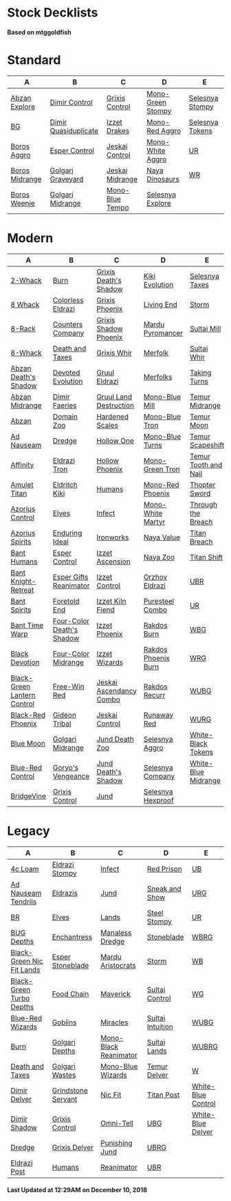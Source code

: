 # Stock Decklists
#### Based on mtggoldfish


# Standard

|                               A                                |                                     B                                      |                                C                                 |                                  D                                   |                                E                                 |
|----------------------------------------------------------------|----------------------------------------------------------------------------|------------------------------------------------------------------|----------------------------------------------------------------------|------------------------------------------------------------------|
|[Abzan Explore](./mtggoldfish/Standard/decks/Abzan_Explore.md)  |[Dimir Control](./mtggoldfish/Standard/decks/Dimir_Control.md)              |[Grixis Control](./mtggoldfish/Standard/decks/Grixis_Control.md)  |[Mono-Green Stompy](./mtggoldfish/Standard/decks/Mono-Green_Stompy.md)|[Selesnya Stompy](./mtggoldfish/Standard/decks/Selesnya_Stompy.md)|
|[BG](./mtggoldfish/Standard/decks/BG.md)                        |[Dimir Quasiduplicate](./mtggoldfish/Standard/decks/Dimir_Quasiduplicate.md)|[Izzet Drakes](./mtggoldfish/Standard/decks/Izzet_Drakes.md)      |[Mono-Red Aggro](./mtggoldfish/Standard/decks/Mono-Red_Aggro.md)      |[Selesnya Tokens](./mtggoldfish/Standard/decks/Selesnya_Tokens.md)|
|[Boros Aggro](./mtggoldfish/Standard/decks/Boros_Aggro.md)      |[Esper Control](./mtggoldfish/Standard/decks/Esper_Control.md)              |[Jeskai Control](./mtggoldfish/Standard/decks/Jeskai_Control.md)  |[Mono-White Aggro](./mtggoldfish/Standard/decks/Mono-White_Aggro.md)  |[UR](./mtggoldfish/Standard/decks/UR.md)                          |
|[Boros Midrange](./mtggoldfish/Standard/decks/Boros_Midrange.md)|[Golgari Graveyard](./mtggoldfish/Standard/decks/Golgari_Graveyard.md)      |[Jeskai Midrange](./mtggoldfish/Standard/decks/Jeskai_Midrange.md)|[Naya Dinosaurs](./mtggoldfish/Standard/decks/Naya_Dinosaurs.md)      |[WR](./mtggoldfish/Standard/decks/WR.md)                          |
|[Boros Weenie](./mtggoldfish/Standard/decks/Boros_Weenie.md)    |[Golgari Midrange](./mtggoldfish/Standard/decks/Golgari_Midrange.md)        |[Mono-Blue Tempo](./mtggoldfish/Standard/decks/Mono-Blue_Tempo.md)|[Selesnya Explore](./mtggoldfish/Standard/decks/Selesnya_Explore.md)  |                                                                  |


# Modern

|                                           A                                            |                                         B                                          |                                       C                                        |                                   D                                    |                                    E                                     |
|----------------------------------------------------------------------------------------|------------------------------------------------------------------------------------|--------------------------------------------------------------------------------|------------------------------------------------------------------------|--------------------------------------------------------------------------|
|[2-Whack](./mtggoldfish/Modern/decks/2-Whack.md)                                        |[Burn](./mtggoldfish/Modern/decks/Burn.md)                                          |[Grixis Death's Shadow](./mtggoldfish/Modern/decks/Grixis_Death's_Shadow.md)    |[Kiki Evolution](./mtggoldfish/Modern/decks/Kiki_Evolution.md)          |[Selesnya Taxes](./mtggoldfish/Modern/decks/Selesnya_Taxes.md)            |
|[8 Whack](./mtggoldfish/Modern/decks/8_Whack.md)                                        |[Colorless Eldrazi](./mtggoldfish/Modern/decks/Colorless_Eldrazi.md)                |[Grixis Phoenix](./mtggoldfish/Modern/decks/Grixis_Phoenix.md)                  |[Living End](./mtggoldfish/Modern/decks/Living_End.md)                  |[Storm](./mtggoldfish/Modern/decks/Storm.md)                              |
|[8-Rack](./mtggoldfish/Modern/decks/8-Rack.md)                                          |[Counters Company](./mtggoldfish/Modern/decks/Counters_Company.md)                  |[Grixis Shadow Phoenix](./mtggoldfish/Modern/decks/Grixis_Shadow_Phoenix.md)    |[Mardu Pyromancer](./mtggoldfish/Modern/decks/Mardu_Pyromancer.md)      |[Sultai Mill](./mtggoldfish/Modern/decks/Sultai_Mill.md)                  |
|[8-Whack](./mtggoldfish/Modern/decks/8-Whack.md)                                        |[Death and Taxes](./mtggoldfish/Modern/decks/Death_and_Taxes.md)                    |[Grixis Whir](./mtggoldfish/Modern/decks/Grixis_Whir.md)                        |[Merfolk](./mtggoldfish/Modern/decks/Merfolk.md)                        |[Sultai Whir](./mtggoldfish/Modern/decks/Sultai_Whir.md)                  |
|[Abzan Death's Shadow](./mtggoldfish/Modern/decks/Abzan_Death's_Shadow.md)              |[Devoted Evolution](./mtggoldfish/Modern/decks/Devoted_Evolution.md)                |[Gruul Eldrazi](./mtggoldfish/Modern/decks/Gruul_Eldrazi.md)                    |[Merfolks](./mtggoldfish/Modern/decks/Merfolks.md)                      |[Taking Turns](./mtggoldfish/Modern/decks/Taking_Turns.md)                |
|[Abzan Midrange](./mtggoldfish/Modern/decks/Abzan_Midrange.md)                          |[Dimir Faeries](./mtggoldfish/Modern/decks/Dimir_Faeries.md)                        |[Gruul Land Destruction](./mtggoldfish/Modern/decks/Gruul_Land_Destruction.md)  |[Mono-Blue Mill](./mtggoldfish/Modern/decks/Mono-Blue_Mill.md)          |[Temur Midrange](./mtggoldfish/Modern/decks/Temur_Midrange.md)            |
|[Abzan](./mtggoldfish/Modern/decks/Abzan.md)                                            |[Domain Zoo](./mtggoldfish/Modern/decks/Domain_Zoo.md)                              |[Hardened Scales](./mtggoldfish/Modern/decks/Hardened_Scales.md)                |[Mono-Blue Tron](./mtggoldfish/Modern/decks/Mono-Blue_Tron.md)          |[Temur Moon](./mtggoldfish/Modern/decks/Temur_Moon.md)                    |
|[Ad Nauseam](./mtggoldfish/Modern/decks/Ad_Nauseam.md)                                  |[Dredge](./mtggoldfish/Modern/decks/Dredge.md)                                      |[Hollow One](./mtggoldfish/Modern/decks/Hollow_One.md)                          |[Mono-Blue Turns](./mtggoldfish/Modern/decks/Mono-Blue_Turns.md)        |[Temur Scapeshift](./mtggoldfish/Modern/decks/Temur_Scapeshift.md)        |
|[Affinity](./mtggoldfish/Modern/decks/Affinity.md)                                      |[Eldrazi Tron](./mtggoldfish/Modern/decks/Eldrazi_Tron.md)                          |[Hollow Phoenix](./mtggoldfish/Modern/decks/Hollow_Phoenix.md)                  |[Mono-Green Tron](./mtggoldfish/Modern/decks/Mono-Green_Tron.md)        |[Temur Tooth and Nail](./mtggoldfish/Modern/decks/Temur_Tooth_and_Nail.md)|
|[Amulet Titan](./mtggoldfish/Modern/decks/Amulet_Titan.md)                              |[Eldritch Kiki](./mtggoldfish/Modern/decks/Eldritch_Kiki.md)                        |[Humans](./mtggoldfish/Modern/decks/Humans.md)                                  |[Mono-Red Phoenix](./mtggoldfish/Modern/decks/Mono-Red_Phoenix.md)      |[Thopter Sword](./mtggoldfish/Modern/decks/Thopter_Sword.md)              |
|[Azorius Control](./mtggoldfish/Modern/decks/Azorius_Control.md)                        |[Elves](./mtggoldfish/Modern/decks/Elves.md)                                        |[Infect](./mtggoldfish/Modern/decks/Infect.md)                                  |[Mono-White Martyr](./mtggoldfish/Modern/decks/Mono-White_Martyr.md)    |[Through the Breach](./mtggoldfish/Modern/decks/Through_the_Breach.md)    |
|[Azorius Spirits](./mtggoldfish/Modern/decks/Azorius_Spirits.md)                        |[Enduring Ideal](./mtggoldfish/Modern/decks/Enduring_Ideal.md)                      |[Ironworks](./mtggoldfish/Modern/decks/Ironworks.md)                            |[Naya Value](./mtggoldfish/Modern/decks/Naya_Value.md)                  |[Titan Breach](./mtggoldfish/Modern/decks/Titan_Breach.md)                |
|[Bant Humans](./mtggoldfish/Modern/decks/Bant_Humans.md)                                |[Esper Control](./mtggoldfish/Modern/decks/Esper_Control.md)                        |[Izzet Ascension](./mtggoldfish/Modern/decks/Izzet_Ascension.md)                |[Naya Zoo](./mtggoldfish/Modern/decks/Naya_Zoo.md)                      |[Titan Shift](./mtggoldfish/Modern/decks/Titan_Shift.md)                  |
|[Bant Knight-Retreat](./mtggoldfish/Modern/decks/Bant_Knight-Retreat.md)                |[Esper Gifts Reanimator](./mtggoldfish/Modern/decks/Esper_Gifts_Reanimator.md)      |[Izzet Control](./mtggoldfish/Modern/decks/Izzet_Control.md)                    |[Orzhov Eldrazi](./mtggoldfish/Modern/decks/Orzhov_Eldrazi.md)          |[UBR](./mtggoldfish/Modern/decks/UBR.md)                                  |
|[Bant Spirits](./mtggoldfish/Modern/decks/Bant_Spirits.md)                              |[Foretold End](./mtggoldfish/Modern/decks/Foretold_End.md)                          |[Izzet Kiln Fiend](./mtggoldfish/Modern/decks/Izzet_Kiln_Fiend.md)              |[Puresteel Combo](./mtggoldfish/Modern/decks/Puresteel_Combo.md)        |[UR](./mtggoldfish/Modern/decks/UR.md)                                    |
|[Bant Time Warp](./mtggoldfish/Modern/decks/Bant_Time_Warp.md)                          |[Four-Color Death's Shadow](./mtggoldfish/Modern/decks/Four-Color_Death's_Shadow.md)|[Izzet Phoenix](./mtggoldfish/Modern/decks/Izzet_Phoenix.md)                    |[Rakdos Burn](./mtggoldfish/Modern/decks/Rakdos_Burn.md)                |[WBG](./mtggoldfish/Modern/decks/WBG.md)                                  |
|[Black Devotion](./mtggoldfish/Modern/decks/Black_Devotion.md)                          |[Four-Color Midrange](./mtggoldfish/Modern/decks/Four-Color_Midrange.md)            |[Izzet Wizards](./mtggoldfish/Modern/decks/Izzet_Wizards.md)                    |[Rakdos Phoenix Burn](./mtggoldfish/Modern/decks/Rakdos_Phoenix_Burn.md)|[WRG](./mtggoldfish/Modern/decks/WRG.md)                                  |
|[Black-Green Lantern Control](./mtggoldfish/Modern/decks/Black-Green_Lantern_Control.md)|[Free-Win Red](./mtggoldfish/Modern/decks/Free-Win_Red.md)                          |[Jeskai Ascendancy Combo](./mtggoldfish/Modern/decks/Jeskai_Ascendancy_Combo.md)|[Rakdos Recurr](./mtggoldfish/Modern/decks/Rakdos_Recurr.md)            |[WUBG](./mtggoldfish/Modern/decks/WUBG.md)                                |
|[Black-Red Phoenix](./mtggoldfish/Modern/decks/Black-Red_Phoenix.md)                    |[Gideon Tribal](./mtggoldfish/Modern/decks/Gideon_Tribal.md)                        |[Jeskai Control](./mtggoldfish/Modern/decks/Jeskai_Control.md)                  |[Runaway Red](./mtggoldfish/Modern/decks/Runaway_Red.md)                |[WURG](./mtggoldfish/Modern/decks/WURG.md)                                |
|[Blue Moon](./mtggoldfish/Modern/decks/Blue_Moon.md)                                    |[Golgari Midrange](./mtggoldfish/Modern/decks/Golgari_Midrange.md)                  |[Jund Death Zoo](./mtggoldfish/Modern/decks/Jund_Death_Zoo.md)                  |[Selesnya Aggro](./mtggoldfish/Modern/decks/Selesnya_Aggro.md)          |[White-Black Tokens](./mtggoldfish/Modern/decks/White-Black_Tokens.md)    |
|[Blue-Red Control](./mtggoldfish/Modern/decks/Blue-Red_Control.md)                      |[Goryo's Vengeance](./mtggoldfish/Modern/decks/Goryo's_Vengeance.md)                |[Jund Death's Shadow](./mtggoldfish/Modern/decks/Jund_Death's_Shadow.md)        |[Selesnya Company](./mtggoldfish/Modern/decks/Selesnya_Company.md)      |[White-Blue Midrange](./mtggoldfish/Modern/decks/White-Blue_Midrange.md)  |
|[BridgeVine](./mtggoldfish/Modern/decks/BridgeVine.md)                                  |[Grixis Control](./mtggoldfish/Modern/decks/Grixis_Control.md)                      |[Jund](./mtggoldfish/Modern/decks/Jund.md)                                      |[Selesnya Hexproof](./mtggoldfish/Modern/decks/Selesnya_Hexproof.md)    |                                                                          |


# Legacy

|                                         A                                          |                                  B                                   |                                     C                                      |                                D                                 |                                  E                                   |
|------------------------------------------------------------------------------------|----------------------------------------------------------------------|----------------------------------------------------------------------------|------------------------------------------------------------------|----------------------------------------------------------------------|
|[4c Loam](./mtggoldfish/Legacy/decks/4c_Loam.md)                                    |[Eldrazi Stompy](./mtggoldfish/Legacy/decks/Eldrazi_Stompy.md)        |[Infect](./mtggoldfish/Legacy/decks/Infect.md)                              |[Red Prison](./mtggoldfish/Legacy/decks/Red_Prison.md)            |[UB](./mtggoldfish/Legacy/decks/UB.md)                                |
|[Ad Nauseam Tendrils](./mtggoldfish/Legacy/decks/Ad_Nauseam_Tendrils.md)            |[Eldrazis](./mtggoldfish/Legacy/decks/Eldrazis.md)                    |[Jund](./mtggoldfish/Legacy/decks/Jund.md)                                  |[Sneak and Show](./mtggoldfish/Legacy/decks/Sneak_and_Show.md)    |[URG](./mtggoldfish/Legacy/decks/URG.md)                              |
|[BR](./mtggoldfish/Legacy/decks/BR.md)                                              |[Elves](./mtggoldfish/Legacy/decks/Elves.md)                          |[Lands](./mtggoldfish/Legacy/decks/Lands.md)                                |[Steel Stompy](./mtggoldfish/Legacy/decks/Steel_Stompy.md)        |[UR](./mtggoldfish/Legacy/decks/UR.md)                                |
|[BUG Depths](./mtggoldfish/Legacy/decks/BUG_Depths.md)                              |[Enchantress](./mtggoldfish/Legacy/decks/Enchantress.md)              |[Manaless Dredge](./mtggoldfish/Legacy/decks/Manaless_Dredge.md)            |[Stoneblade](./mtggoldfish/Legacy/decks/Stoneblade.md)            |[WBRG](./mtggoldfish/Legacy/decks/WBRG.md)                            |
|[Black-Green Nic Fit Lands](./mtggoldfish/Legacy/decks/Black-Green_Nic_Fit_Lands.md)|[Esper Stoneblade](./mtggoldfish/Legacy/decks/Esper_Stoneblade.md)    |[Mardu Aristocrats](./mtggoldfish/Legacy/decks/Mardu_Aristocrats.md)        |[Storm](./mtggoldfish/Legacy/decks/Storm.md)                      |[WB](./mtggoldfish/Legacy/decks/WB.md)                                |
|[Black-Green Turbo Depths](./mtggoldfish/Legacy/decks/Black-Green_Turbo_Depths.md)  |[Food Chain](./mtggoldfish/Legacy/decks/Food_Chain.md)                |[Maverick](./mtggoldfish/Legacy/decks/Maverick.md)                          |[Sultai Control](./mtggoldfish/Legacy/decks/Sultai_Control.md)    |[WG](./mtggoldfish/Legacy/decks/WG.md)                                |
|[Blue-Red Wizards](./mtggoldfish/Legacy/decks/Blue-Red_Wizards.md)                  |[Goblins](./mtggoldfish/Legacy/decks/Goblins.md)                      |[Miracles](./mtggoldfish/Legacy/decks/Miracles.md)                          |[Sultai Intuition](./mtggoldfish/Legacy/decks/Sultai_Intuition.md)|[WUBG](./mtggoldfish/Legacy/decks/WUBG.md)                            |
|[Burn](./mtggoldfish/Legacy/decks/Burn.md)                                          |[Golgari Depths](./mtggoldfish/Legacy/decks/Golgari_Depths.md)        |[Mono-Black Reanimator](./mtggoldfish/Legacy/decks/Mono-Black_Reanimator.md)|[Sultai Lands](./mtggoldfish/Legacy/decks/Sultai_Lands.md)        |[WUBRG](./mtggoldfish/Legacy/decks/WUBRG.md)                          |
|[Death and Taxes](./mtggoldfish/Legacy/decks/Death_and_Taxes.md)                    |[Golgari Wastes](./mtggoldfish/Legacy/decks/Golgari_Wastes.md)        |[Mono-Blue Wizards](./mtggoldfish/Legacy/decks/Mono-Blue_Wizards.md)        |[Temur Delver](./mtggoldfish/Legacy/decks/Temur_Delver.md)        |[W](./mtggoldfish/Legacy/decks/W.md)                                  |
|[Dimir Delver](./mtggoldfish/Legacy/decks/Dimir_Delver.md)                          |[Grindstone Servant](./mtggoldfish/Legacy/decks/Grindstone_Servant.md)|[Nic Fit](./mtggoldfish/Legacy/decks/Nic_Fit.md)                            |[Titan Post](./mtggoldfish/Legacy/decks/Titan_Post.md)            |[White-Blue Control](./mtggoldfish/Legacy/decks/White-Blue_Control.md)|
|[Dimir Shadow](./mtggoldfish/Legacy/decks/Dimir_Shadow.md)                          |[Grixis Control](./mtggoldfish/Legacy/decks/Grixis_Control.md)        |[Omni-Tell](./mtggoldfish/Legacy/decks/Omni-Tell.md)                        |[UBG](./mtggoldfish/Legacy/decks/UBG.md)                          |[White-Blue Delver](./mtggoldfish/Legacy/decks/White-Blue_Delver.md)  |
|[Dredge](./mtggoldfish/Legacy/decks/Dredge.md)                                      |[Grixis Delver](./mtggoldfish/Legacy/decks/Grixis_Delver.md)          |[Punishing Jund](./mtggoldfish/Legacy/decks/Punishing_Jund.md)              |[UBRG](./mtggoldfish/Legacy/decks/UBRG.md)                        |                                                                      |
|[Eldrazi Post](./mtggoldfish/Legacy/decks/Eldrazi_Post.md)                          |[Humans](./mtggoldfish/Legacy/decks/Humans.md)                        |[Reanimator](./mtggoldfish/Legacy/decks/Reanimator.md)                      |[UBR](./mtggoldfish/Legacy/decks/UBR.md)                          |                                                                      |



#### Last Updated at 12:29AM on December 10, 2018